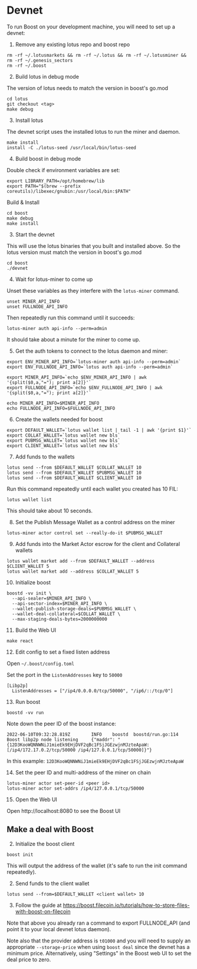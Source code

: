 # Devnet

To run Boost on your development machine, you will need to set up a devnet:

1. Remove any existing lotus repo and boost repo
```
rm -rf ~/.lotusmarkets && rm -rf ~/.lotus && rm -rf ~/.lotusminer && rm -rf ~/.genesis_sectors
rm -rf ~/.boost
```

2. Build lotus in debug mode

The version of lotus needs to match the version in boost's go.mod
```
cd lotus
git checkout <tag>
make debug
```

3. Install lotus

The devnet script uses the installed lotus to run the miner and daemon.
```
make install
install -C ./lotus-seed /usr/local/bin/lotus-seed
```

4. Build boost in debug mode

Double check if environment variables are set:
```
export LIBRARY_PATH=/opt/homebrew/lib
export PATH="$(brew --prefix coreutils)/libexec/gnubin:/usr/local/bin:$PATH"
```

Build & Install
```
cd boost
make debug
make install
```

3. Start the devnet

This will use the lotus binaries that you built and installed above. So the lotus version must match the version in boost's go.mod 
```
cd boost
./devnet
```

4. Wait for lotus-miner to come up

Unset these variables as they interfere with the `lotus-miner` command.
```
unset MINER_API_INFO
unset FULLNODE_API_INFO
```
Then repeatedly run this command until it succeeds:
```
lotus-miner auth api-info --perm=admin
```
It should take about a minute for the miner to come up.

5. Get the auth tokens to connect to the lotus daemon and miner:
```
export ENV_MINER_API_INFO=`lotus-miner auth api-info --perm=admin`
export ENV_FULLNODE_API_INFO=`lotus auth api-info --perm=admin`

export MINER_API_INFO=`echo $ENV_MINER_API_INFO | awk '{split($0,a,"="); print a[2]}'`
export FULLNODE_API_INFO=`echo $ENV_FULLNODE_API_INFO | awk '{split($0,a,"="); print a[2]}'`

echo MINER_API_INFO=$MINER_API_INFO
echo FULLNODE_API_INFO=$FULLNODE_API_INFO
```

6. Create the wallets needed for boost
```
export DEFAULT_WALLET=`lotus wallet list | tail -1 | awk '{print $1}'`
export COLLAT_WALLET=`lotus wallet new bls`
export PUBMSG_WALLET=`lotus wallet new bls`
export CLIENT_WALLET=`lotus wallet new bls`
```

7. Add funds to the wallets
```
lotus send --from $DEFAULT_WALLET $COLLAT_WALLET 10
lotus send --from $DEFAULT_WALLET $PUBMSG_WALLET 10
lotus send --from $DEFAULT_WALLET $CLIENT_WALLET 10
```

Run this command repeatedly until each wallet you created has 10 FIL:
```
lotus wallet list
```
This should take about 10 seconds.

8. Set the Publish Message Wallet as a control address on the miner
```
lotus-miner actor control set --really-do-it $PUBMSG_WALLET
```

9. Add funds into the Market Actor escrow for the client and Collateral wallets
```
lotus wallet market add --from $DEFAULT_WALLET --address $CLIENT_WALLET 5
lotus wallet market add --address $COLLAT_WALLET 5
```

10. Initialize boost
```
boostd -vv init \
  --api-sealer=$MINER_API_INFO \
  --api-sector-index=$MINER_API_INFO \
  --wallet-publish-storage-deals=$PUBMSG_WALLET \
  --wallet-deal-collateral=$COLLAT_WALLET \
  --max-staging-deals-bytes=2000000000
```

11. Build the Web UI
```
make react
```

12. Edit config to set a fixed listen address

Open `~/.boost/config.toml`

Set the port in the `ListenAddresses` key to `50000` 
```
[Libp2p]
  ListenAddresses = ["/ip4/0.0.0.0/tcp/50000", "/ip6/::/tcp/0"]
```

13. Run boost
```
boostd -vv run
```

Note down the peer ID of the boost instance:
```
2022-06-10T09:32:28.819Z        INFO    boostd  boostd/run.go:114       Boost libp2p node listening     {"maddr": "{12D3KooWQNNWNiJ1mieEk9EHjDVF2qBc1FSjJGEzwjnMJzteApaW: [/ip4/172.17.0.2/tcp/50000 /ip4/127.0.0.1/tcp/50000]}"}
```
In this example: `12D3KooWQNNWNiJ1mieEk9EHjDVF2qBc1FSjJGEzwjnMJzteApaW`

14. Set the peer ID and multi-address of the miner on chain
```
lotus-miner actor set-peer-id <peer id>
lotus-miner actor set-addrs /ip4/127.0.0.1/tcp/50000
```

15. Open the Web UI

Open http://localhost:8080 to see the Boost UI

## Make a deal with Boost

2. Initialize the boost client
```
boost init
```

This will output the address of the wallet (it's safe to run the init command repeatedly).

2. Send funds to the client wallet
```
lotus send --from=$DEFAULT_WALLET <client wallet> 10
```

3. Follow the guide at https://boost.filecoin.io/tutorials/how-to-store-files-with-boost-on-filecoin

Note that above you already ran a command to export FULLNODE_API (and point it to your local devnet lotus daemon).

Note also that the provider address is `t01000` and you will need to supply an appropriate `--storage-price` when using `boost deal` since the devnet has a minimum price. Alternatively, using "Settings" in the Boost web UI to set the deal price to zero. 
